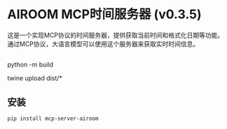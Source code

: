 # AIROOM MCP时间服务器 (v0.3.5)

这是一个实现MCP协议的时间服务器，提供获取当前时间和格式化日期等功能。
通过MCP协议，大语言模型可以使用这个服务器来获取实时时间信息。

## 
python -m build

twine upload dist/*

## 安装

```bash
pip install mcp-server-airoom

